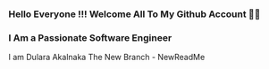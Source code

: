 ### Hello Everyone !!! Welcome All To My Github Account 🖤😃
### I Am a Passionate Software Engineer

I am Dulara Akalnaka
The New Branch - NewReadMe

<!--
**Dulara-Akalanka/Dulara-Akalanka** is a ✨ _special_ ✨ repository because its `README.md` (this file) appears on your GitHub profile.

Here are some ideas to get you started:

- 🔭 I’m currently working on ...
- 🌱 I’m currently learning ...
- 👯 I’m looking to collaborate on ...
- 🤔 I’m looking for help with ...
- 💬 Ask me about ...
- 📫 How to reach me: ...
- 😄 Pronouns: ...
- ⚡ Fun fact: ...
-->
